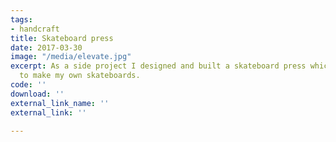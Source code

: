 ```yaml
---
tags:
- handcraft
title: Skateboard press
date: 2017-03-30
image: "/media/elevate.jpg"
excerpt: As a side project I designed and built a skateboard press which allowed me
  to make my own skateboards.
code: ''
download: ''
external_link_name: ''
external_link: ''

---
```

